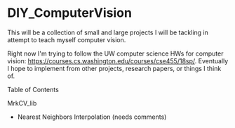 # DIY_ComputerVision
This will be a collection of small and large projects I will be tackling in attempt to teach myself computer vision.

Right now I'm trying to follow the UW computer science HWs for computer vision: https://courses.cs.washington.edu/courses/cse455/18sp/.
Eventually I hope to implement from other projects, research papers, or things I think of.

Table of Contents

MrkCV_lib
 - Nearest Neighbors Interpolation (needs comments)
